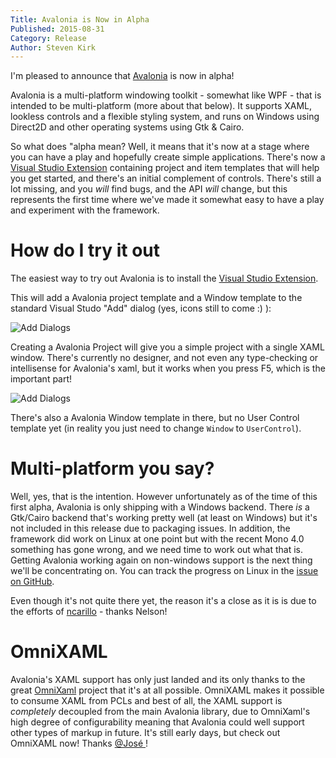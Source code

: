 ```yaml
---
Title: Avalonia is Now in Alpha
Published: 2015-08-31
Category: Release
Author: Steven Kirk
---
```


I'm pleased to announce that [Avalonia](https://github.com/grokys/Avalonia/) is now
in alpha!

Avalonia is a multi-platform windowing toolkit - somewhat like WPF - that is
intended to be multi-platform (more about that below). It supports XAML,
lookless controls and a flexible styling system, and runs on Windows using
Direct2D and other operating systems using Gtk & Cairo.

So what does "alpha mean? Well, it means that it's now at a stage where you
can have a play and hopefully create simple applications. There's now a [Visual
Studio Extension](https://visualstudiogallery.msdn.microsoft.com/87db356c-cec9-4a07-b7db-a4ed8a921ac9)
containing project and item templates that will help you get started, and
there's an initial complement of controls. There's still a lot missing, and you
*will* find bugs, and the API *will* change, but this represents the first time
where we've made it somewhat easy to have a play and experiment with the
framework.

# How do I try it out

The easiest way to try out Avalonia is to install the [Visual Studio Extension](https://visualstudiogallery.msdn.microsoft.com/87db356c-cec9-4a07-b7db-a4ed8a921ac9).

This will add a Avalonia project template and a Window template to the standard
Visual Studo "Add" dialog (yes, icons still to come :) ):

![Add Dialogs](/blog/images/2015-08-31-avalonia-alpha/add-dialogs.png)

Creating a Avalonia Project will give you a simple project with a single XAML
window. There's currently no designer, and not even any type-checking or
intellisense for Avalonia's xaml, but it works when you press F5, which is the
important part!

![Add Dialogs](/blog/images/2015-08-31-avalonia-alpha/hello-world-xaml.png)

There's also a Avalonia Window template in there, but no User Control template
yet (in reality you just need to change `Window` to `UserControl`).

# Multi-platform you say?

Well, yes, that is the intention. However unfortunately as of the time of this
first alpha, Avalonia is only shipping with a Windows backend. There *is* a
Gtk/Cairo backend that's working pretty well (at least on Windows) but it's not
included in this release due to packaging issues. In addition, the framework did
work on Linux at one point but with the recent Mono 4.0 something has gone
wrong, and we need time to work out what that is. Getting Avalonia working again
on non-windows support is the next thing we'll be concentrating on. You can
track the progress on Linux in the [issue on GitHub](https://github.com/grokys/Avalonia/issues/78).

Even though it's not quite there yet, the reason it's a close as it is is due to
the efforts of [ncarillo](https://github.com/ncarrillo) - thanks Nelson!

# OmniXAML

Avalonia's XAML support has only just landed and its only thanks to the great
[OmniXaml](https://github.com/SuperJMN/OmniXAML) project that it's at all
possible. OmniXAML makes it possible to consume XAML from PCLs and best of all,
the XAML support is *completely* decoupled from the main Avalonia library,
due to OmniXaml's high degree of configurability meaning that Avalonia could well
support other types of markup in future. It's still early days, but check out
OmniXAML now! Thanks [@José ](https://github.com/SuperJMN)!
